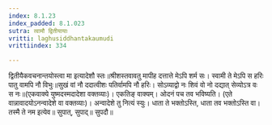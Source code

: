 ```yaml
---
index: 8.1.23
index_padded: 8.1.023
sutra: त्वामौ द्वितीयायाः
vritti: laghusiddhantakaumudi
vrittiindex: 334

---
```

द्वितीयैकवचनान्तयोस्त्वा मा इत्यादेशौ स्तः॥श्रीशस्तवावतु मापीह दत्तात्ते मेऽपि शर्म सः। स्वामी ते मेऽपि स हरिः पातु वामपि नौ विभुः॥सुखं वां नौ ददात्वीशः पतिर्वामपि नौ हरिः। सोऽव्याद्वो नः शिवं वो नो दद्यात् सेव्योऽत्र वः स नः॥(एकवाक्ये युष्मदस्मदादेशा वक्तव्याः)। एकतिङ् वाक्यम्। ओदनं पच तव भविष्यति। (एते वान्नावादयोऽनन्वादेशे वा वक्तव्याः)। अन्वादेशे तु नित्यं स्युः। धाता ते भक्तोऽस्ति, धाता तव भक्तोऽस्ति वा। तस्मै ते नम इत्येव॥ सुपात्, सुपाद्॥ सुपदौ॥